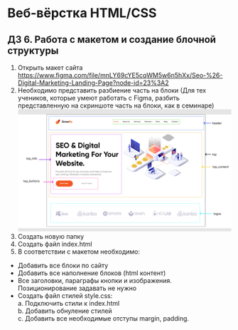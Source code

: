 # Веб-вёрстка HTML/CSS
## ДЗ 6. Работа с макетом и cоздание блочной структуры
1. Открыть макет сайта https://www.figma.com/file/mnLY69cYE5cqWM5w6n5hXx/Seo-%26-Digital-Marketing-Landing-Page?node-id=23%3A2
2. Необходимо представить разбиение часть на блоки (Для тех учеников, которые умеют работать с Figma, разбить представленную на скриншоте часть на блоки, как в семинаре)
![Alt text](Blocks.png)
3. Создать новую папку
4. Создать файл index.html
5. В соответствии с макетом необходимо:
* Добавить все блоки по сайту
* Добавить все наполнение блоков (html контент)
* Все заголовки, параграфы кнопки и изображения. Позиционирование задавать не нужно
* Создать файл стилей style.css: \
    a. Подключить стили к index.html \
    b. Добавить обнуление стилей \
    c. Добавить все необходимые отступы margin, padding. 
